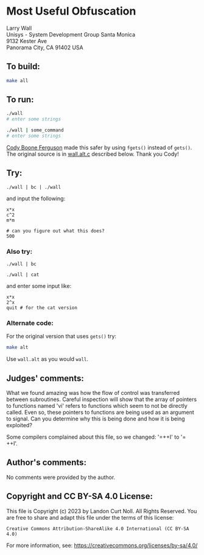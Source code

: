 # Most Useful Obfuscation

Larry Wall  
Unisys - System Development Group Santa Monica  
9132 Kester Ave  
Panorama City, CA  91402  USA  

## To build:

```sh
make all
```


## To run:

```sh
./wall
# enter some strings

./wall | some_command
# enter some strings
```

[Cody Boone Ferguson](/winners.html#Cody_Boone_Ferguson) made this safer by
using `fgets()` instead of `gets()`. The original source is in
[wall.alt.c](wall.alt.c) described below. Thank you Cody!


## Try:

	./wall | bc | ./wall

and input the following:

	x*x
	c^2
	m*m

	# can you figure out what this does?
	500

### Also try:

	./wall | bc

	./wall | cat


and enter some input like:

	x*x
	2^x
	quit # for the cat version

### Alternate code:


For the original version that uses `gets()` try:


```sh
make alt
```

Use `wall.alt` as you would `wall`.


## Judges' comments:


What we found amazing was how the flow of control was transferred
between subroutines.  Careful inspection will show that the array of
pointers to functions named 'vi' refers to functions which seem to not
be directly called.  Even so, these pointers to functions are being
used as an argument to signal.  Can you determine why this is being
done and how it is being exploited?

Some compilers complained about this file, so we changed: '=++I' to '= ++I'.


## Author's comments:

No comments were provided by the author.

## Copyright and CC BY-SA 4.0 License:

This file is Copyright (c) 2023 by Landon Curt Noll.  All Rights Reserved.
You are free to share and adapt this file under the terms of this license:

    Creative Commons Attribution-ShareAlike 4.0 International (CC BY-SA 4.0)

For more information, see: https://creativecommons.org/licenses/by-sa/4.0/
